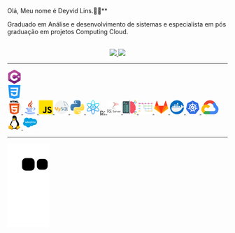 Olá, Meu nome é Deyvid Lins.🧑‍💻** 

Graduado em Análise e desenvolvimento de sistemas e especialista em pós graduação em projetos Computing Cloud.  

<br> 

<div align="center">
  <a href="https://github.com/DeyvidLins">
  <img height="180em" src="https://github-readme-stats.vercel.app/api?username=DeyvidLins&show_icons=true&theme=dracula&include_all_commits=true&count_private=true"/>
  <img height="180em" src="https://github-readme-stats.vercel.app/api/top-langs/?username=DeyvidLins&layout=compact&langs_count=7&theme=dracula"/>
      
</div>

 

----

<div>
    <img src="linguagens/c-sharp.png"></img><div></div>
    <img src="linguagens/css-3.png"></img><div></div>
	<img src="linguagens/html-5.png"></img>
	<img src="linguagens/java.png"></img>
	<img src="linguagens/js.png"></img>
	<img src="linguagens/mysql.png"></img>
	<img src="linguagens/python.png"></img>
	<img src="linguagens/react.png"></img>p;
	<img src="linguagens/sql-server.png"></img>
	<img src="tecnologias/coding.png"></img>
	<img src="tecnologias/branches.png"></img>
	<img src="tecnologias/gitlab.png"></img>
	<img src="tecnologias/docker.png"></img>
	<img src="tecnologias/kubernetes.png"></img>
	<img src="tecnologias/google-cloud-logo-5.png"></img>
	<img src="tecnologias/linux.png"></img>
	<img src="tecnologias/salesforce.png"></img>
</div>

----

  ![Snake animation](https://github.com/DeyvidLins/DeyvidLins/blob/output/github-contribution-grid-snake.svg)

